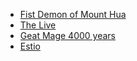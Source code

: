 - [Fist Demon of Mount Hua](https://aquamanga.com/read/fist-demon-of-mount-hua/chapter-74/)
- [The Live](https://asura.nacm.xyz/3007846723-the-live-chapter-78/)
- [Geat Mage 4000 years](https://reaperscans.com/comics/7319-the-great-mage-returns-after-4000-years/chapters/39121449-chapter-78)
- [Estio](https://reaperscans.com/comics/4364-estio/chapters/92462646-chapter-87)

